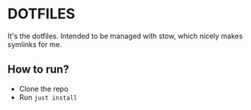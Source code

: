 # DOTFILES

It's the dotfiles. Intended to be managed with stow, which nicely makes symlinks for me.

## How to run?
* Clone the repo
* Run `just install`



